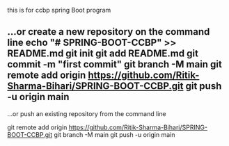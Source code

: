 this is for ccbp spring Boot program

…or create a new repository on the command line
echo "# SPRING-BOOT-CCBP" >> README.md
git init
git add README.md
git commit -m "first commit"
git branch -M main
git remote add origin https://github.com/Ritik-Sharma-Bihari/SPRING-BOOT-CCBP.git
git push -u origin main
----------------------------------------------------------

…or push an existing repository from the command line

git remote add origin https://github.com/Ritik-Sharma-Bihari/SPRING-BOOT-CCBP.git
git branch -M main
git push -u origin main

